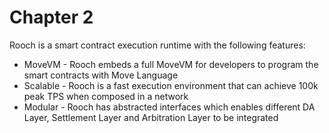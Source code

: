 # Chapter 2

Rooch is a smart contract execution runtime with the following features:

- MoveVM - Rooch embeds a full MoveVM for developers to program the smart contracts with Move Language
- Scalable - Rooch is a fast execution environment that can achieve 100k peak TPS when composed in a network
- Modular - Rooch has abstracted interfaces which enables different DA Layer, Settlement Layer and Arbitration Layer to be integrated
